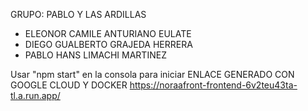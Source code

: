 GRUPO: PABLO Y LAS ARDILLAS

 - ELEONOR CAMILE ANTURIANO EULATE
 - DIEGO GUALBERTO GRAJEDA HERRERA
 - PABLO HANS LIMACHI MARTINEZ

Usar "npm start" en la consola para iniciar
ENLACE GENERADO CON GOOGLE CLOUD Y DOCKER
https://noraafront-frontend-6v2teu43ta-tl.a.run.app/
